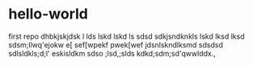 # hello-world
first repo
dhbkjskjdsk l lds lskd lskd ls sdsd
sdkjsndknkls lskd lksd lksd sdsm;llwq'ejokw e[ sef[wpekf pwek[wef
jdsnlskndlksmd sdsdsd
sdlsldkls;d;l'  eskisldkm sdso ;lsd,;slds
kdkd;sdm;sd'qwwlddx.,
